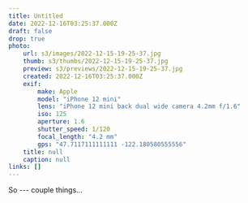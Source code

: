 ```yaml
---
title: Untitled
date: 2022-12-16T03:25:37.000Z
draft: false
drop: true
photo:
    url: s3/images/2022-12-15-19-25-37.jpg
    thumb: s3/thumbs/2022-12-15-19-25-37.jpg
    preview: s3/previews/2022-12-15-19-25-37.jpg
    created: 2022-12-16T03:25:37.000Z
    exif:
        make: Apple
        model: "iPhone 12 mini"
        lens: "iPhone 12 mini back dual wide camera 4.2mm f/1.6"
        iso: 125
        aperture: 1.6
        shutter_speed: 1/120
        focal_length: "4.2 mm"
        gps: "47.7117111111111 -122.180580555556"
    title: null
    caption: null
links: []
---
```


So --- couple things...
